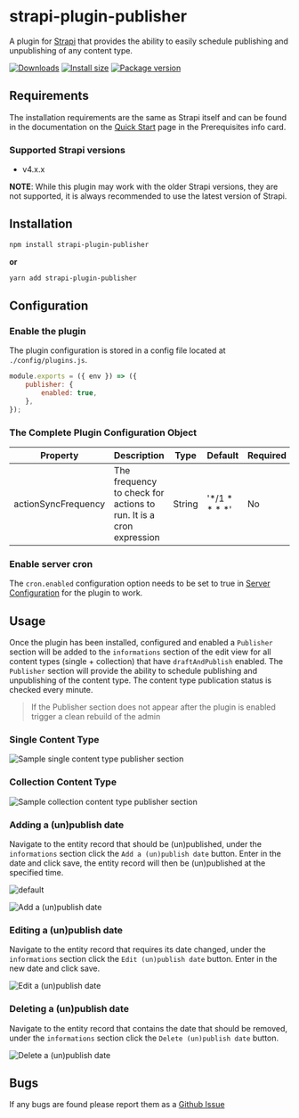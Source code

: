 # strapi-plugin-publisher

A plugin for [Strapi](https://github.com/strapi/strapi) that provides the ability to easily schedule publishing and unpublishing of any content type.

[![Downloads](https://img.shields.io/npm/dm/strapi-plugin-publisher?style=for-the-badge)](https://img.shields.io/npm/dm/strapi-plugin-publisher?style=for-the-badge)
[![Install size](https://img.shields.io/npm/l/strapi-plugin-publisher?style=for-the-badge)](https://img.shields.io/npm/l/strapi-plugin-publisher?style=for-the-badge)
[![Package version](https://img.shields.io/github/v/release/ComfortablyCoding/strapi-plugin-publisher?style=for-the-badge)](https://img.shields.io/github/v/release/ComfortablyCoding/strapi-plugin-publisher?style=for-the-badge)

## Requirements

The installation requirements are the same as Strapi itself and can be found in the documentation on the [Quick Start](https://strapi.io/documentation/developer-docs/latest/getting-started/quick-start.html) page in the Prerequisites info card.

### Supported Strapi versions

- v4.x.x

**NOTE**: While this plugin may work with the older Strapi versions, they are not supported, it is always recommended to use the latest version of Strapi.

## Installation

```sh
npm install strapi-plugin-publisher
```

**or**

```sh
yarn add strapi-plugin-publisher
```

## Configuration

### Enable the plugin

The plugin configuration is stored in a config file located at `./config/plugins.js`.

```javascript
module.exports = ({ env }) => ({
	publisher: {
		enabled: true,
	},
});
```

### The Complete Plugin Configuration  Object

| Property | Description | Type | Default | Required |
| -------- | ----------- | ---- | ------- | -------- |
| actionSyncFrequency | The frequency to check for actions to run. It is a cron expression | String | '*/1 * * * *' | No |

### Enable server cron

The `cron.enabled` configuration option needs to be set to true in [Server Configuration](https://docs.strapi.io/developer-docs/latest/setup-deployment-guides/configurations/required/server.html#server-configuration) for the plugin to work.

## Usage

Once the plugin has been installed, configured and enabled a `Publisher` section will be added to the `informations` section of the edit view for all content types (single + collection) that have `draftAndPublish` enabled. The `Publisher` section will provide the ability to schedule publishing and unpublishing of the content type. The content type publication status is checked every minute.

> If the Publisher section does not appear after the plugin is enabled trigger a clean rebuild of the admin

### Single Content Type

![Sample single content type publisher section](https://github.com/ComfortablyCoding/strapi-plugin-publisher/blob/master/assets/single.png?raw=true)

### Collection Content Type

![Sample collection content type publisher section](https://github.com/ComfortablyCoding/strapi-plugin-publisher/blob/master/assets/collection.png?raw=true)

### Adding a (un)publish date

Navigate to the entity record that should be (un)published, under the `informations` section click the `Add a (un)publish date` button. Enter in the date and click save, the entity record will then be (un)published at the specified time.

![default](https://github.com/ComfortablyCoding/strapi-plugin-publisher/blob/master/assets/default.png?raw=true)

![Add a (un)publish date](https://github.com/ComfortablyCoding/strapi-plugin-publisher/blob/master/assets/add.png?raw=true)

### Editing a (un)publish date

Navigate to the entity record that requires its date changed, under the `informations` section click the `Edit (un)publish date` button. Enter in the new date and click save.

![Edit a (un)publish date](https://github.com/ComfortablyCoding/strapi-plugin-publisher/blob/master/assets/edit-delete.png?raw=true)

### Deleting a (un)publish date

Navigate to the entity record that contains the date that should be removed, under the `informations` section click the `Delete (un)publish date` button.

![Delete a (un)publish date](https://github.com/ComfortablyCoding/strapi-plugin-publisher/blob/master/assets/edit-delete.png?raw=true)

## Bugs

If any bugs are found please report them as a [Github Issue](https://github.com/ComfortablyCoding/strapi-plugin-publisher/issues)
